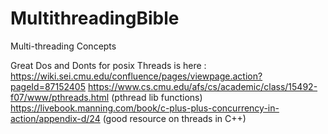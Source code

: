 # MultithreadingBible
Multi-threading Concepts

Great Dos and Donts for posix Threads is here :
https://wiki.sei.cmu.edu/confluence/pages/viewpage.action?pageId=87152405
https://www.cs.cmu.edu/afs/cs/academic/class/15492-f07/www/pthreads.html  (pthread lib functions)
https://livebook.manning.com/book/c-plus-plus-concurrency-in-action/appendix-d/24 (good resource on threads in C++)
